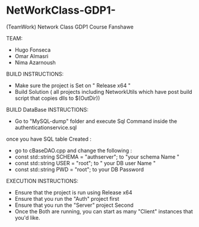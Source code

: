 # NetWorkClass-GDP1-
(TeamWork) Network Class GDP1 Course Fanshawe 


TEAM:
- Hugo Fonseca
- Omar Almasri 
- Nima Azarnoush

BUILD INSTRUCTIONS:
- Make sure the project is Set on " Release x64 "
- Build Solution ( all projects including NetworkUtils which have post build script that copies dlls to $(OutDir))

BUILD DataBase INSTRUCTIONS:
- Go to "MySQL-dump" folder and execute Sql Command inside the 
authenticationservice.sql 

once you have SQL table Created :
- go to cBaseDAO.cpp and change the following :
- const std::string SCHEMA = "authserver"; to "your schema Name " 
- const std::string USER = "root"; to " your DB user Name " 
- const std::string PWD = "root"; to your DB Password 

EXECUTION INSTRUCTIONS:

- Ensure that the project is run using Release x64
- Ensure that you run the "Auth" project first
- Ensure that you run the "Server" project Second
- Once the Both are running, you can start as many "Client" instances that you'd like.

